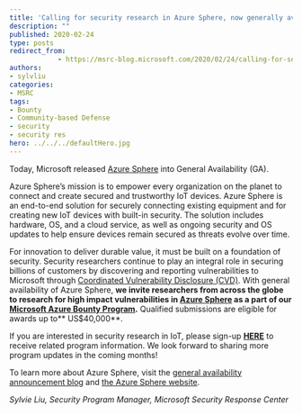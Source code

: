 ```yaml
---
title: 'Calling for security research in Azure Sphere, now generally available'
description: ""
published: 2020-02-24
type: posts
redirect_from:
            - https://msrc-blog.microsoft.com/2020/02/24/calling-for-security-research-in-azure-sphere/
authors:
- sylvliu
categories:
- MSRC
tags:
- Bounty
- Community-based Defense
- security
- security res
hero: ../../../defaultHero.jpg
---
```

<!-- wp:paragraph -->

Today, Microsoft released [Azure Sphere](https://azure.microsoft.com/en-us/blog/a-secure-foundation-for-iot-azure-sphere-now-generally-available/) into General Availability (GA).

<!-- /wp:paragraph -->

<!-- wp:paragraph -->

Azure Sphere’s mission is to empower every organization on the planet to connect and create secured and trustworthy IoT devices. Azure Sphere is an end-to-end solution for securely connecting existing equipment and for creating new IoT devices with built-in security. The solution includes hardware, OS, and a cloud service, as well as ongoing security and OS updates to help ensure devices remain secured as threats evolve over time.

<!-- /wp:paragraph -->

<!-- wp:paragraph -->

For innovation to deliver durable value, it must be built on a foundation of security. Security researchers continue to play an integral role in securing billions of customers by discovering and reporting vulnerabilities to Microsoft through [Coordinated Vulnerability Disclosure (CVD)](https://www.microsoft.com/en-us/msrc/cvd). With general availability of Azure Sphere, **we invite researchers from across the globe to research for high impact vulnerabilities in **[**Azure Sphere**](https://azure.microsoft.com/en-us/services/azure-sphere/get-started/)** as a part of our **[**Microsoft Azure Bounty Program**](https://www.microsoft.com/en-us/msrc/bounty-microsoft-azure)**.** Qualified submissions are eligible for awards up to** US\$40,000**.

<!-- /wp:paragraph -->

<!-- wp:paragraph -->

If you are interested in security research in IoT, please sign-up [**HERE**](https://forms.office.com/Pages/ResponsePage.aspx?id=v4j5cvGGr0GRqy180BHbR-_Umm63bhBDnqWVLdjLiCRUM0ZKN0dMSUg2WDZWTkM4NTY2MTBWMlFGVi4u) to receive related program information. We look forward to sharing more program updates in the coming months!

<!-- /wp:paragraph -->

<!-- wp:paragraph -->

To learn more about Azure Sphere, visit the [general availability announcement blog](https://aka.ms/azuresphereGA2020azure) and [the Azure Sphere website](http://www.microsoft.com/azuresphere).

<!-- /wp:paragraph -->

<!-- wp:paragraph -->

_Sylvie Liu, Security Program Manager, Microsoft Security Response Center_

<!-- /wp:paragraph -->
